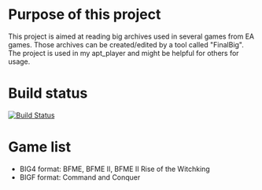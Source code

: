 # Purpose of this project
This project is aimed at reading big archives used in several games from EA games. Those archives can be created/edited by a tool 
called "FinalBig". The project is used in my apt_player and might be helpful for others for usage.

# Build status
[![Build Status](https://travis-ci.org/feliwir/libbig.svg?branch=master)](https://travis-ci.org/feliwir/libbig)

# Game list
- BIG4 format:
BFME, BFME II, BFME II Rise of the Witchking
- BIGF format: 
Command and Conquer

